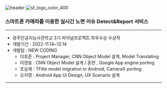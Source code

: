 
![header](https://capsule-render.vercel.app/api?type=waving&color=257588&height=200&section=header&text=Street%20Fimder&fontSize=40&fontColor=fff)
![sf_logo_color_400](https://user-images.githubusercontent.com/107041228/201812159-ac12d5c4-e427-4ee3-bc5d-8e679a9fa71c.png)
### 스마트폰 카메라를 이용한 실시간 노면 이슈 Detect&Report 서비스

---

- 광주인공지능사관학교 3기 파이널프로젝트 최우수상 수상작
- 개발기간 : 2022-11.14~12.14
- 개발팀 : NEW CODING
  - 이호준 : Project Manager, CNN Object Model 설계, Model Translating
  - 이영웅 : CNN Object Model 설계 / 훈련 , Google App engine porting
  - 조승재 : TFlite model migration to Android, CameraX porting
  - 오지영 : Android App Ui Design, UX Scenario 설계
  
---
